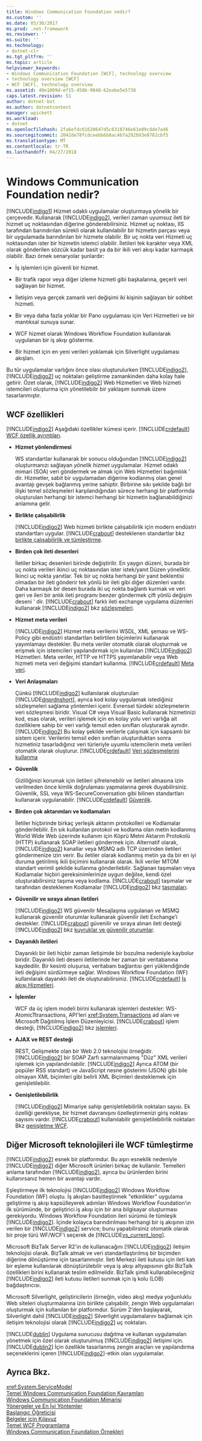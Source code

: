 ```yaml
---
title: Windows Communication Foundation nedir?
ms.custom: ''
ms.date: 03/30/2017
ms.prod: .net-framework
ms.reviewer: ''
ms.suite: ''
ms.technology:
- dotnet-clr
ms.tgt_pltfrm: ''
ms.topic: article
helpviewer_keywords:
- Windows Communication Foundation [WCF], technology overview
- technology overview [WCF]
- WCF [WCF], technology overview
ms.assetid: 40e1009d-ef15-450b-9848-62eabe5e5738
caps.latest.revision: 51
author: dotnet-bot
ms.author: dotnetcontent
manager: wpickett
ms.workload:
- dotnet
ms.openlocfilehash: 2fa6efdc61620647d5c6318746e61e09cdde7a46
ms.sourcegitcommit: 2042de78fcdceebb6b8ac4b7a292b93e8782cbf5
ms.translationtype: MT
ms.contentlocale: tr-TR
ms.lasthandoff: 04/27/2018
---
```

# <a name="what-is-windows-communication-foundation"></a>Windows Communication Foundation nedir?
[!INCLUDE[indigo1](../../../includes/indigo1-md.md)] Hizmet odaklı uygulamalar oluşturmaya yönelik bir çerçevedir. Kullanarak [!INCLUDE[indigo2](../../../includes/indigo2-md.md)], verileri zaman uyumsuz ileti bir hizmet uç noktasından diğerine gönderebilirsiniz. Hizmet uç noktası, IIS tarafından barındırılan sürekli olarak kullanılabilir bir hizmetin parçası veya bir uygulamada barındırılan bir hizmete olabilir. Bir uç nokta veri Hizmeti uç noktasından ister bir hizmetin istemci olabilir. İletileri tek karakter veya XML olarak gönderilen sözcük kadar basit ya da bir ikili veri akışı kadar karmaşık olabilir. Bazı örnek senaryolar şunlardır:  
  
-   İş işlemleri için güvenli bir hizmet.  
  
-   Bir trafik rapor veya diğer izleme hizmeti gibi başkalarına, geçerli veri sağlayan bir hizmet.  
  
-   İletişim veya gerçek zamanlı veri değişimi iki kişinin sağlayan bir sohbet hizmeti.  
  
-   Bir veya daha fazla yoklar bir Pano uygulaması için Veri Hizmetleri ve bir mantıksal sunuya sunar.  
  
-   WCF hizmet olarak Windows Workflow Foundation kullanılarak uygulanan bir iş akışı gösterme.  
  
-   Bir hizmet için en yeni verileri yoklamak için Silverlight uygulaması akışları.  
  
 Bu tür uygulamalar varlığını önce olası oluşturulurken [!INCLUDE[indigo2](../../../includes/indigo2-md.md)], [!INCLUDE[indigo2](../../../includes/indigo2-md.md)] uç noktaları geliştirme zamankinden daha kolay hale getirir. Özet olarak, [!INCLUDE[indigo2](../../../includes/indigo2-md.md)] Web Hizmetleri ve Web hizmeti istemcileri oluşturma için yönetilebilir bir yaklaşım sunmak üzere tasarlanmıştır.  
  
## <a name="features-of-wcf"></a>WCF özellikleri  
 [!INCLUDE[indigo2](../../../includes/indigo2-md.md)] Aşağıdaki özellikler kümesi içerir. [!INCLUDE[crdefault](../../../includes/crdefault-md.md)] [WCF özellik ayrıntıları](../../../docs/framework/wcf/feature-details/index.md).  
  
-   **Hizmet yönlendirmesi**  
  
     WS standartlar kullanarak bir sonucu olduğundan [!INCLUDE[indigo2](../../../includes/indigo2-md.md)] oluşturmanızı sağlayan *yönelik hizmet* uygulamalar. Hizmet odaklı mimari (SOA) veri göndermek ve almak için Web Hizmetleri bağımlılık ' dir. Hizmetler, sabit bir uygulamadan diğerine kodlanmış olan genel avantajı gevşek bağlanmış yerine sahiptir. Birbirine sıkı şekilde bağlı bir ilişki temel sözleşmeleri karşılandığından sürece herhangi bir platformda oluşturulan herhangi bir istemci herhangi bir hizmetin bağlanabildiğinizi anlamına gelir.  
  
-   **Birlikte çalışabilirlik**  
  
     [!INCLUDE[indigo2](../../../includes/indigo2-md.md)] Web hizmeti birlikte çalışabilirlik için modern endüstri standartları uygular. [!INCLUDE[crabout](../../../includes/crabout-md.md)] desteklenen standartlar bkz [birlikte çalışabilirlik ve tümleştirme](../../../docs/framework/wcf/feature-details/interoperability-and-integration.md).  
  
-   **Birden çok ileti desenleri**  
  
     İletiler birkaç desenleri birinde değiştirilir. En yaygın düzeni, burada bir uç nokta verileri ikinci uç noktasından ister istek/yanıt Düzen yöneliktir. İkinci uç nokta yanıtlar. Tek bir uç nokta herhangi bir yanıt beklentisi olmadan bir ileti gönderir tek yönlü bir ileti gibi diğer düzenleri vardır. Daha karmaşık bir desen burada iki uç nokta bağlantı kurmak ve veri geri ve ileri bir anlık ileti programı benzer göndermek çift yönlü değişim deseni ' dir. [!INCLUDE[crabout](../../../includes/crabout-md.md)] farklı ileti exchange uygulama düzenleri kullanarak [!INCLUDE[indigo2](../../../includes/indigo2-md.md)] bkz [sözleşmeleri](../../../docs/framework/wcf/feature-details/contracts.md).  
  
-   **Hizmet meta verileri**  
  
     [!INCLUDE[indigo2](../../../includes/indigo2-md.md)] Hizmet meta verilerini WSDL, XML şeması ve WS-Policy gibi endüstri standartları belirtilen biçimlerini kullanarak yayımlamayı destekler. Bu meta veriler otomatik olarak oluşturmak ve erişmek için istemcileri yapılandırmak için kullanılan [!INCLUDE[indigo2](../../../includes/indigo2-md.md)] Hizmetleri. Meta veriler, HTTP ve HTTPS yayımlanabilir veya Web hizmeti meta veri değişimi standart kullanma. [!INCLUDE[crdefault](../../../includes/crdefault-md.md)] [Meta veri](../../../docs/framework/wcf/feature-details/metadata.md).  
  
-   **Veri Anlaşmaları**  
  
     Çünkü [!INCLUDE[indigo2](../../../includes/indigo2-md.md)] kullanılarak oluşturulan [!INCLUDE[dnprdnshort](../../../includes/dnprdnshort-md.md)], ayrıca kod kolay uygulamak istediğiniz sözleşmeleri sağlama yöntemleri içerir. Evrensel türdeki sözleşmelerin veri sözleşmesi biridir. Visual C# veya Visual Basic kullanarak hizmetinizi kod, esas olarak, verileri işlemek için en kolay yolu veri varlığa ait özelliklere sahip bir veri varlığı temsil eden sınıfları oluşturarak aynıdır. [!INCLUDE[indigo2](../../../includes/indigo2-md.md)] Bu kolay şekilde verilerle çalışmak için kapsamlı bir sistem içerir. Verilerini temsil eden sınıfları oluşturduktan sonra hizmetiniz tasarladığınız veri türleriyle uyumlu istemcilerin meta verileri otomatik olarak oluşturur. [!INCLUDE[crdefault](../../../includes/crdefault-md.md)] [Veri sözleşmelerini kullanma](../../../docs/framework/wcf/feature-details/using-data-contracts.md)  
  
-   **Güvenlik**  
  
     Gizliliğinizi korumak için iletileri şifrelenebilir ve iletileri almasına izin verilmeden önce kimlik doğrulaması yapmalarına gerek duyabilirsiniz. Güvenlik, SSL veya WS-SecureConversation gibi bilinen standartları kullanarak uygulanabilir. [!INCLUDE[crdefault](../../../includes/crdefault-md.md)] [Güvenlik](../../../docs/framework/wcf/feature-details/security.md).  
  
-   **Birden çok aktarımları ve kodlamaları**  
  
     İletiler hiçbirinde birkaç yerleşik aktarım protokolleri ve Kodlamalar gönderilebilir. En sık kullanılan protokol ve kodlama olan metin kodlanmış World Wide Web üzerinde kullanım için Köprü Metni Aktarım Protokolü (HTTP) kullanarak SOAP iletileri göndermek için. Alternatif olarak, [!INCLUDE[indigo2](../../../includes/indigo2-md.md)] kanallar veya MSMQ adlı TCP üzerinden iletileri göndermenize izin verir. Bu iletiler olarak kodlanmış metin ya da bir en iyi duruma getirilmiş ikili biçimini kullanarak olarak.  İkili veriler MTOM standart verimli şekilde kullanma gönderilebilir. Sağlanan taşımaları veya Kodlamalar hiçbiri gereksinimlerinize uygun değilse, kendi özel oluşturabilirsiniz taşıma veya kodlama. [!INCLUDE[crabout](../../../includes/crabout-md.md)] taşımalar ve tarafından desteklenen Kodlamalar [!INCLUDE[indigo2](../../../includes/indigo2-md.md)] bkz [taşımaları](../../../docs/framework/wcf/feature-details/transports.md).  
  
-   **Güvenilir ve sıraya alınan iletileri**  
  
     [!INCLUDE[indigo2](../../../includes/indigo2-md.md)] WS güvenilir Mesajlaşma uygulanan ve MSMQ kullanarak güvenilir oturumlar kullanarak güvenilir ileti Exchange'i destekler. [!INCLUDE[crabout](../../../includes/crabout-md.md)] güvenilir ve sıraya alınan ileti desteği [!INCLUDE[indigo2](../../../includes/indigo2-md.md)] bkz [kuyruklar ve güvenilir oturumlar](../../../docs/framework/wcf/feature-details/queues-and-reliable-sessions.md).  
  
-   **Dayanıklı iletileri**  
  
     Dayanıklı bir ileti hiçbir zaman iletişimde bir bozulma nedeniyle kaybolur biridir. Dayanıklı ileti deseni iletilerinde her zaman bir veritabanına kaydedilir. Bir kesinti oluşursa, veritabanı bağlantısı geri yüklendiğinde ileti değişimi sürdürmeye sağlar. Windows Workflow Foundation (WF) kullanılarak dayanıklı ileti de oluşturabilirsiniz. [!INCLUDE[crdefault](../../../includes/crdefault-md.md)] [İş akışı Hizmetleri](../../../docs/framework/wcf/feature-details/workflow-services.md).  
  
-   **İşlemler**  
  
     WCF da üç işlem modeli birini kullanarak işlemleri destekler: WS-AtomicTtransactions, API'leri <xref:System.Transactions> ad alanı ve Microsoft Dağıtılmış İşlem Düzenleyicisi. [!INCLUDE[crabout](../../../includes/crabout-md.md)] işlem desteği, [!INCLUDE[indigo2](../../../includes/indigo2-md.md)] bkz [işlemleri](../../../docs/framework/wcf/feature-details/transactions-in-wcf.md).  
  
-   **AJAX ve REST desteği**  
  
     REST, Gelişmekte olan bir Web 2.0 teknolojisi örneğidir. [!INCLUDE[indigo2](../../../includes/indigo2-md.md)] bir SOAP Zarfı sarmalanmamış "Düz" XML verileri işlemek için yapılandırılabilir. [!INCLUDE[indigo2](../../../includes/indigo2-md.md)] Ayrıca ATOM (bir popüler RSS standart) ve JavaScript nesne gösterimi (JSON) gibi bile olmayan XML biçimleri gibi belirli XML Biçimleri desteklemek için genişletilebilir.  
  
-   **Genişletilebilirlik**  
  
     [!INCLUDE[indigo2](../../../includes/indigo2-md.md)] Mimariye sahip genişletilebilirlik noktaları sayısı. Ek özelliği gerekliyse, bir hizmet davranışını özelleştirmenizi giriş noktası sayısını vardır. [!INCLUDE[crabout](../../../includes/crabout-md.md)] kullanılabilir genişletilebilirlik noktaları Bkz [genişletme WCF](../../../docs/framework/wcf/extending/index.md).  
  
## <a name="wcf-integration-with-other-microsoft-technologies"></a>Diğer Microsoft teknolojileri ile WCF tümleştirme  
 [!INCLUDE[indigo2](../../../includes/indigo2-md.md)] esnek bir platformdur. Bu aşırı esneklik nedeniyle [!INCLUDE[indigo2](../../../includes/indigo2-md.md)] diğer Microsoft ürünleri birkaç de kullanılır. Temelleri anlama tarafından [!INCLUDE[indigo2](../../../includes/indigo2-md.md)], ayrıca bu ürünlerden birini kullanırsanız hemen bir avantajı vardır.  
  
 Eşleştirmeye ilk teknolojisi [!INCLUDE[indigo2](../../../includes/indigo2-md.md)] Windows Workflow Foundation (WF) oluştu. İş akışları basitleştirmek "etkinlikler" uygulama geliştirme iş akışı kapsülleyerek adımları Windows Workflow Foundation'ın ilk sürümünde, bir geliştirici iş akışı için bir ana bilgisayar oluşturması gerekiyordu. Windows Workflow Foundation ileri sürümü ile tümleşik [!INCLUDE[indigo2](../../../includes/indigo2-md.md)]. İçinde kolayca barındırılması herhangi bir iş akışının izin verilen bir [!INCLUDE[indigo2](../../../includes/indigo2-md.md)] service; bunu yapabilirsiniz otomatik olarak bir proje türü WF/WCF'i seçerek de [!INCLUDE[vs_current_long](../../../includes/vs-current-long-md.md)].  
  
 Microsoft BizTalk Server R2'in de kullanacağını [!INCLUDE[indigo2](../../../includes/indigo2-md.md)] iletişim teknolojisi olarak. BizTalk almak ve veri standartlaştırılmış bir biçimden diğerine dönüştürme için tasarlanmıştır. İleti Merkezi ileti kutusu için ileti katı bir eşleme kullanılarak dönüştürülebilir veya iş akışı altyapısının gibi BizTalk özellikleri birini kullanarak teslim edilmelidir. BizTalk şimdi kullanabileceğiniz [!INCLUDE[indigo2](../../../includes/indigo2-md.md)] ileti kutusu iletileri sunmak için iş kolu (LOB) bağdaştırıcısı.  
  
 Microsoft Silverlight, geliştiricilerin (örneğin, video akış) medya yoğunluklu Web siteleri oluşturmalarına izin birlikte çalışabilir, zengin Web uygulamaları oluşturmak için kullanılan bir platformdur. Sürüm 2'den başlayarak, Silverlight dahil [!INCLUDE[indigo2](../../../includes/indigo2-md.md)] Silverlight uygulamalarını bağlamak için iletişim teknolojisi olarak [!INCLUDE[indigo2](../../../includes/indigo2-md.md)] uç noktaları.  
  
 [!INCLUDE[dublin](../../../includes/dublin-md.md)] Uygulama sunucusu dağıtma ve kullanan uygulamaları yönetmek için özel olarak oluşturulmuş [!INCLUDE[indigo2](../../../includes/indigo2-md.md)] iletişimi için. [!INCLUDE[dublin2](../../../includes/dublin2-md.md)] İçin özellikle tasarlanmış zengin araçları ve yapılandırma seçeneklerini içeren [!INCLUDE[indigo2](../../../includes/indigo2-md.md)]-etkin olan uygulamalar.  
  
## <a name="see-also"></a>Ayrıca Bkz.  
 <xref:System.ServiceModel>  
 [Temel Windows Communication Foundation Kavramları](../../../docs/framework/wcf/fundamental-concepts.md)  
 [Windows Communication Foundation Mimarisi](../../../docs/framework/wcf/architecture.md)  
 [Yönergeler ve En İyi Yöntemler](../../../docs/framework/wcf/guidelines-and-best-practices.md)  
 [Başlangıç Öğreticisi](../../../docs/framework/wcf/getting-started-tutorial.md)  
 [Belgeler için Kılavuz](../../../docs/framework/wcf/guide-to-the-documentation.md)  
 [Temel WCF Programlama](../../../docs/framework/wcf/basic-wcf-programming.md)  
 [Windows Communication Foundation Örnekleri](http://msdn.microsoft.com/library/8ec9d192-5d81-4f64-bfd3-90c5e5858c91)
